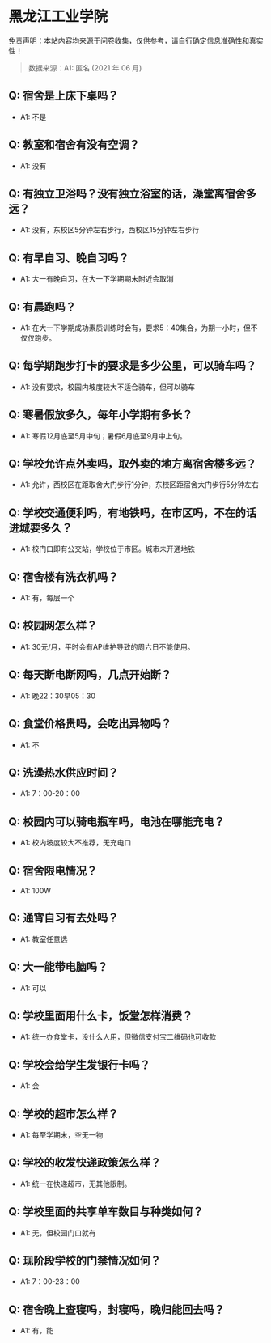 # 黑龙江工业学院

[免责声明](https://colleges.chat/#_3)：本站内容均来源于问卷收集，仅供参考，请自行确定信息准确性和真实性！

> 数据来源：A1: 匿名 (2021 年 06 月)

## Q: 宿舍是上床下桌吗？

- A1: 不是

## Q: 教室和宿舍有没有空调？

- A1: 没有

## Q: 有独立卫浴吗？没有独立浴室的话，澡堂离宿舍多远？

- A1: 没有，东校区5分钟左右步行，西校区15分钟左右步行

## Q: 有早自习、晚自习吗？

- A1: 大一有晚自习，在大一下学期期末附近会取消

## Q: 有晨跑吗？

- A1: 在大一下学期成功素质训练时会有，要求5：40集合，为期一小时，但不仅仅跑步。

## Q: 每学期跑步打卡的要求是多少公里，可以骑车吗？

- A1: 没有要求，校园内坡度较大不适合骑车，但可以骑车

## Q: 寒暑假放多久，每年小学期有多长？

- A1: 寒假12月底至5月中旬；暑假6月底至9月中上旬。

## Q: 学校允许点外卖吗，取外卖的地方离宿舍楼多远？

- A1: 允许，西校区在距取舍大门步行1分钟，东校区距宿舍大门步行5分钟左右

## Q: 学校交通便利吗，有地铁吗，在市区吗，不在的话进城要多久？

- A1: 校门口即有公交站，学校位于市区。城市未开通地铁

## Q: 宿舍楼有洗衣机吗？

- A1: 有，每层一个

## Q: 校园网怎么样？

- A1: 30元/月，平时会有AP维护导致的周六日不能使用。

## Q: 每天断电断网吗，几点开始断？

- A1: 晚22：30早05：30

## Q: 食堂价格贵吗，会吃出异物吗？

- A1: 不

## Q: 洗澡热水供应时间？

- A1: 7：00-20：00

## Q: 校园内可以骑电瓶车吗，电池在哪能充电？

- A1: 校内坡度较大不推荐，无充电口

## Q: 宿舍限电情况？

- A1: 100W

## Q: 通宵自习有去处吗？

- A1: 教室任意选

## Q: 大一能带电脑吗？

- A1: 可以

## Q: 学校里面用什么卡，饭堂怎样消费？

- A1: 统一办食堂卡，没什么人用，但微信支付宝二维码也可收款

## Q: 学校会给学生发银行卡吗？

- A1: 会

## Q: 学校的超市怎么样？

- A1: 每至学期末，空无一物

## Q: 学校的收发快递政策怎么样？

- A1: 统一在快递超市，无其他限制。

## Q: 学校里面的共享单车数目与种类如何？

- A1: 无，但校园门口就有

## Q: 现阶段学校的门禁情况如何？

- A1: 7：00-23：00

## Q: 宿舍晚上查寝吗，封寝吗，晚归能回去吗？

- A1: 有，能

